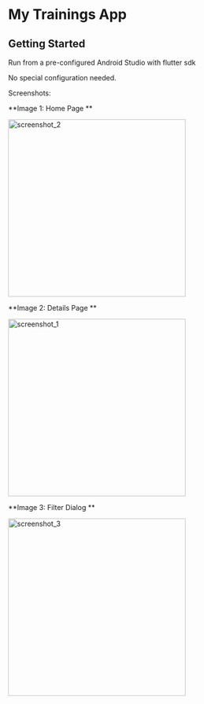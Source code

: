 
# My Trainings App

## Getting Started

Run from a pre-configured Android Studio with flutter sdk 

No special configuration needed.


Screenshots:

**Image 1: Home Page **

<img src="https://github.com/user-attachments/assets/1fc65ff7-ee53-46fc-b894-c235e1c7bd55" alt="screenshot_2" width="360"/>


**Image 2: Details Page **

<img src="https://github.com/user-attachments/assets/ada73ea6-154f-452c-872e-4aab3753e58a" alt="screenshot_1" width="360"/>


**Image 3: Filter Dialog **

<img src="https://github.com/user-attachments/assets/ea5aeed5-e07e-4cde-8956-eb079bb9b8e0" alt="screenshot_3" width="360"/>


